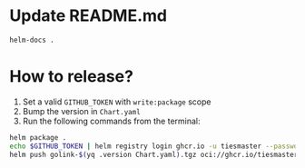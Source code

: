# Update README.md

```sh
helm-docs .
```

# How to release?

 1. Set a valid `GITHUB_TOKEN` with `write:package` scope
 2. Bump the version in `Chart.yaml`
 3. Run the following commands from the terminal:

```sh
helm package .
echo $GITHUB_TOKEN | helm registry login ghcr.io -u tiesmaster --password-stdin
helm push golink-$(yq .version Chart.yaml).tgz oci://ghcr.io/tiesmaster
```
